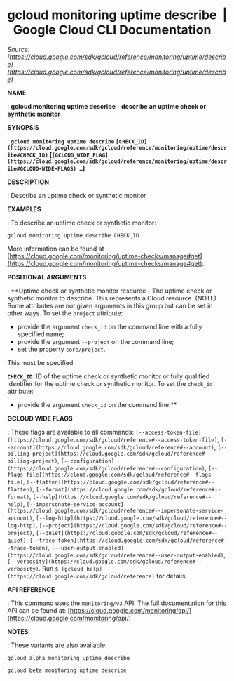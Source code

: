 # gcloud monitoring uptime describe  |  Google Cloud CLI Documentation

*Source: [https://cloud.google.com/sdk/gcloud/reference/monitoring/uptime/describe](https://cloud.google.com/sdk/gcloud/reference/monitoring/uptime/describe)*

**NAME**

: **gcloud monitoring uptime describe - describe an uptime check or synthetic monitor**

**SYNOPSIS**

: **`gcloud monitoring uptime describe` `[CHECK_ID](https://cloud.google.com/sdk/gcloud/reference/monitoring/uptime/describe#CHECK_ID)` [`[GCLOUD_WIDE_FLAG](https://cloud.google.com/sdk/gcloud/reference/monitoring/uptime/describe#GCLOUD-WIDE-FLAGS) …`]**

**DESCRIPTION**

: Describe an uptime check or synthetic monitor

**EXAMPLES**

: To describe an uptime check or synthetic monitor:

```
gcloud monitoring uptime describe CHECK_ID
```

More information can be found at [https://cloud.google.com/monitoring/uptime-checks/manage#get](https://cloud.google.com/monitoring/uptime-checks/manage#get).

**POSITIONAL ARGUMENTS**

: **Uptime check or synthetic monitor resource - The uptime check or synthetic
monitor to describe. This represents a Cloud resource. (NOTE) Some attributes
are not given arguments in this group but can be set in other ways.
To set the `project` attribute:

- provide the argument `check_id` on the command line with a fully
specified name;
- provide the argument `--project` on the command line;
- set the property `core/project`.

This must be specified.

**`CHECK_ID`**:
ID of the uptime check or synthetic monitor or fully qualified identifier for
the uptime check or synthetic monitor.
To set the `check_id` attribute:

- provide the argument `check_id` on the command line.**

**GCLOUD WIDE FLAGS**

: These flags are available to all commands: `[--access-token-file](https://cloud.google.com/sdk/gcloud/reference#--access-token-file)`,
`[--account](https://cloud.google.com/sdk/gcloud/reference#--account)`, `[--billing-project](https://cloud.google.com/sdk/gcloud/reference#--billing-project)`,
`[--configuration](https://cloud.google.com/sdk/gcloud/reference#--configuration)`,
`[--flags-file](https://cloud.google.com/sdk/gcloud/reference#--flags-file)`,
`[--flatten](https://cloud.google.com/sdk/gcloud/reference#--flatten)`, `[--format](https://cloud.google.com/sdk/gcloud/reference#--format)`, `[--help](https://cloud.google.com/sdk/gcloud/reference#--help)`, `[--impersonate-service-account](https://cloud.google.com/sdk/gcloud/reference#--impersonate-service-account)`,
`[--log-http](https://cloud.google.com/sdk/gcloud/reference#--log-http)`,
`[--project](https://cloud.google.com/sdk/gcloud/reference#--project)`, `[--quiet](https://cloud.google.com/sdk/gcloud/reference#--quiet)`, `[--trace-token](https://cloud.google.com/sdk/gcloud/reference#--trace-token)`, `[--user-output-enabled](https://cloud.google.com/sdk/gcloud/reference#--user-output-enabled)`,
`[--verbosity](https://cloud.google.com/sdk/gcloud/reference#--verbosity)`.
Run `$ [gcloud help](https://cloud.google.com/sdk/gcloud/reference)` for details.

**API REFERENCE**

: This command uses the `monitoring/v3` API. The full documentation for
this API can be found at: [https://cloud.google.com/monitoring/api/](https://cloud.google.com/monitoring/api/)

**NOTES**

: These variants are also available:

```
gcloud alpha monitoring uptime describe
```

```
gcloud beta monitoring uptime describe
```